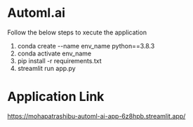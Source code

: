 # Automl.ai

Follow the below steps to xecute the application

1. conda create --name env_name python==3.8.3
2. conda activate env_name
3. pip install -r requirements.txt
4. streamlit run app.py

# Application Link

https://mohapatrashibu-automl-ai-app-6z8hpb.streamlit.app/
